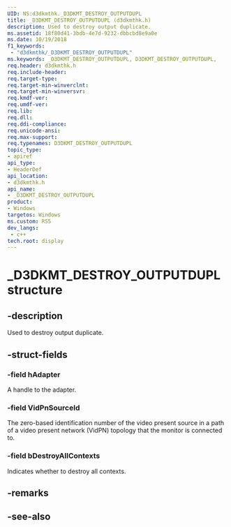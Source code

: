 ```yaml
---
UID: NS:d3dkmthk._D3DKMT_DESTROY_OUTPUTDUPL
title: _D3DKMT_DESTROY_OUTPUTDUPL (d3dkmthk.h)
description: Used to destroy output duplicate.
ms.assetid: 18f80d41-3bdb-4e7d-9232-dbbcbd8e9a0e
ms.date: 10/19/2018
f1_keywords:
 - "d3dkmthk/_D3DKMT_DESTROY_OUTPUTDUPL"
ms.keywords: _D3DKMT_DESTROY_OUTPUTDUPL, D3DKMT_DESTROY_OUTPUTDUPL, 
req.header: d3dkmthk.h
req.include-header:
req.target-type:
req.target-min-winverclnt:
req.target-min-winversvr:
req.kmdf-ver:
req.umdf-ver:
req.lib:
req.dll:
req.ddi-compliance:
req.unicode-ansi:
req.max-support:
req.typenames: D3DKMT_DESTROY_OUTPUTDUPL
topic_type: 
- apiref
api_type: 
- HeaderDef
api_location: 
- d3dkmthk.h
api_name: 
- _D3DKMT_DESTROY_OUTPUTDUPL
product:
- Windows
targetos: Windows
ms.custom: RS5
dev_langs:
 - c++
tech.root: display
---
```


# _D3DKMT_DESTROY_OUTPUTDUPL structure

## -description

Used to destroy output duplicate.

## -struct-fields

### -field hAdapter

A handle to the adapter.

### -field VidPnSourceId

The zero-based identification number of the video present source in a path of a video present network (VidPN) topology that the monitor is connected to.

### -field bDestroyAllContexts
 
Indicates whether to destroy all contexts.

## -remarks

## -see-also

